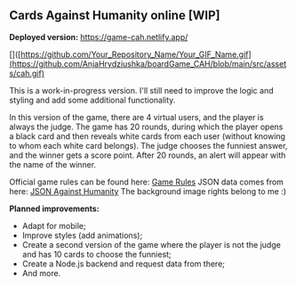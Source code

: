## Cards Against Humanity online [WIP]

**Deployed version:** https://game-cah.netlify.app/

[]([https://github.com/Your_Repository_Name/Your_GIF_Name.gif](https://github.com/AnjaHrydziushka/boardGame_CAH/blob/main/src/assets/cah.gif)

This is a work-in-progress version. I'll still need to improve the logic and styling and add some additional functionality.

In this version of the game, there are 4 virtual users, and the player is always the judge. The game has 20 rounds, during which the player opens a black card and then reveals white cards from each user (without knowing to whom each white card belongs). The judge chooses the funniest answer, and the winner gets a score point. After 20 rounds, an alert will appear with the name of the winner.

Official game rules can be found here: [Game Rules](https://cdn.sanity.io/files/vc07edlh/production/ddf02ce6c4a0bbebdb737abdf86c00e2795ee1b2.pdf)
JSON data comes from here: [JSON Against Humanity](https://crhallberg.com/cah/)
The background image rights belong to me :)

**Planned improvements:**

- Adapt for mobile;
- Improve styles (add animations);
- Create a second version of the game where the player is not the judge and has 10 cards to choose the funniest;
- Create a Node.js backend and request data from there;
- And more.


